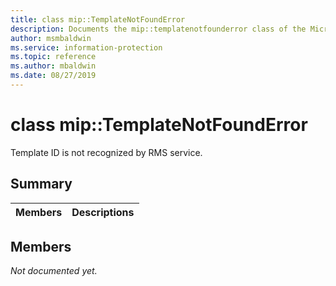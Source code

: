 ```yaml
---
title: class mip::TemplateNotFoundError 
description: Documents the mip::templatenotfounderror class of the Microsoft Information Protection (MIP) SDK.
author: msmbaldwin
ms.service: information-protection
ms.topic: reference
ms.author: mbaldwin
ms.date: 08/27/2019
---
```


# class mip::TemplateNotFoundError 
Template ID is not recognized by RMS service.
  
## Summary
 Members                        | Descriptions                                
--------------------------------|---------------------------------------------
  
## Members
_Not documented yet._
